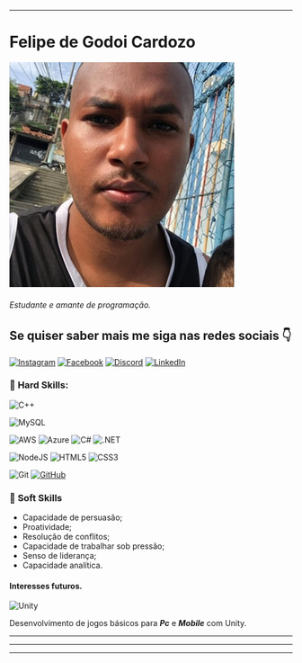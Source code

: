 ----------

# **Felipe de Godoi Cardozo**

![Foto](https://github.com/Felipekfu/meu-primeiro-repositorio/blob/main/435702729_7399149960132141_23785881792214011927_n%20(1).jpg)


###### _Estudante e amante de programação_.

## Se quiser saber mais me siga nas redes sociais 👇
[![Instagram](https://img.shields.io/badge/-Instagram-%23E4405F?style=for-the-badge&logo=instagram&logoColor=white)](https://www.instagram.com/felipecardozo44/)       [![Facebook](https://img.shields.io/badge/Facebook-1877F2?style=for-the-badge&logo=facebook&logoColor=white)](https://www.facebook.com/felipe.cardozo.144/)  [![Discord](https://img.shields.io/badge/Discord-7289DA?style=for-the-badge&logo=discord&logoColor=white)](https://discord.com/channels/@felp9112j/)  [![LinkedIn](https://img.shields.io/badge/LinkedIn-0077B5?style=for-the-badge&logo=linkedin&logoColor=white)](https://www.linkedin.com/in/felipe-de-godoi-cardozo-97a939247/)


### 🦾 **Hard Skills:**


![C++](https://img.shields.io/badge/C%2B%2B-00599C?style=for-the-badge&logo=c%2B%2B&logoColor=white)

![MySQL](https://img.shields.io/badge/MySQL-00000F?style=for-the-badge&logo=mysql&logoColor=white)

![AWS](https://img.shields.io/badge/AWS-000.svg?style=for-the-badge&logo=amazon-aws&logoColor=white)
![Azure](https://img.shields.io/badge/Azure-blue?style=for-the-badge&logo=microsoft%20azure&logoColor=blue&labelColor=FFFFFF&link=https%3A%2F%2Fimages.app.goo.gl%2FK7PN1jYJd57x4q7A8)
![C#](https://img.shields.io/badge/C%23-239120?style=for-the-badge&logo=c-sharp&logoColor=white)
![.NET](https://img.shields.io/badge/.NET-5C2D91?style=for-the-badge&logo=.net&logoColor=white)

![NodeJS](https://img.shields.io/badge/node.js-6DA55F?style=for-the-badge&logo=node.js&logoColor=white)
![HTML5](https://img.shields.io/badge/HTML5-E34F26?style=for-the-badge&logo=html5&logoColor=white)
![CSS3](https://img.shields.io/badge/CSS3-1572B6?style=for-the-badge&logo=css3&logoColor=white)

![Git](https://img.shields.io/badge/GIT-E44C30?style=for-the-badge&logo=git&logoColor=white)
[![GitHub](https://img.shields.io/badge/GitHub-100000?style=for-the-badge&logo=github&logoColor=white)](https://github.com/SEUUSERNAME)


### 🧠 **Soft Skills**


* Capacidade de persuasão;
* Proatividade;
* Resolução de conflitos;
* Capacidade de trabalhar sob pressão;
* Senso de liderança;
* Capacidade analítica.


#### Interesses futuros.

![Unity](https://img.shields.io/badge/unity-%23000000.svg?style=for-the-badge&logo=unity&logoColor=white)

Desenvolvimento de jogos básicos para _**Pc**_ e _**Mobile**_ com Unity.

----------
----------
----------
